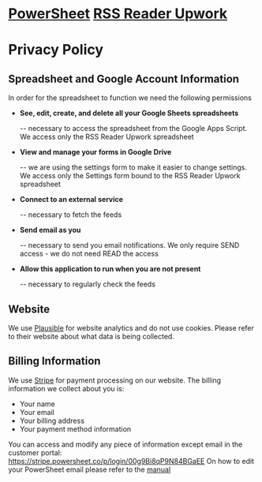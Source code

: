 # [PowerSheet](https://powersheet.co/) [RSS Reader Upwork](https://powersheet.co/rss-reader-upwork/)

# Privacy Policy

## Spreadsheet and Google Account Information

In order for the spreadsheet to function we need the following permissions

* **See, edit, create, and delete all your Google Sheets spreadsheets**

  -- necessary to access the spreadsheet from the Google Apps Script. We access only the RSS Reader Upwork spreadsheet
  
* **View and manage your forms in Google Drive**

  -- we are using the settings form to make it easier to change settings. We access only the Settings form bound to the RSS Reader Upwork spreadsheet
  
* **Connect to an external service**

  -- necessary to fetch the feeds
  
* **Send email as you**

  -- necessary to send you email notifications. We only require SEND access - we do not need READ the access
  
* **Allow this application to run when you are not present**

  -- necessary to regularly check the feeds






## Website

We use [Plausible](https://plausible.io/) for website analytics and do not use cookies. Please refer to their website about what data is being collected.

## Billing Information

We use [Stripe](https://stripe.com) for payment processing on our website. The billing information we collect about you is:

* Your name
* Your email
* Your billing address
* Your payment method information

You can access and modify any piece of information except email in the customer portal: https://stripe.powersheet.co/p/login/00g9Bi8qP9N84BGaEE
On how to edit your PowerSheet email please refer to the [manual](https://powersheet.co/rss-reader-upwork/manual#-i-want-to-change-the-email-i-am-sending-from)
